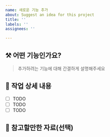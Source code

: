 ```yaml
---
name: 새로운 기능 추가
about: Suggest an idea for this project
title: ''
labels: ''
assignees: ''

---
```


## ⚒️ 어떤 기능인가요?

> 추가하려는 기능에 대해 간결하게 설명해주세요

## 📄 작업 상세 내용

- [ ] TODO
- [ ] TODO
- [ ] TODO

## 🔗 참고할만한 자료(선택)
